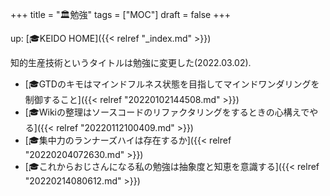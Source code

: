 +++
title = "🏛勉強"
tags = ["MOC"]
draft = false
+++

up: [🎓KEIDO HOME]({{< relref "_index.md" >}})

知的生産技術というタイトルは勉強に変更した(2022.03.02).

-   [🎓GTDのキモはマインドフルネス状態を目指してマインドワンダリングを制御すること]({{< relref "20220102144508.md" >}})
-   [🎓Wikiの整理はソースコードのリファクタリングをするときの心構えでやる]({{< relref "20220112100409.md" >}})
-   [🎓集中力のランナーズハイは存在するか]({{< relref "20220204072630.md" >}})
-   [🎓これからおじさんになる私の勉強は抽象度と知恵を意識する]({{< relref "20220214080612.md" >}})
